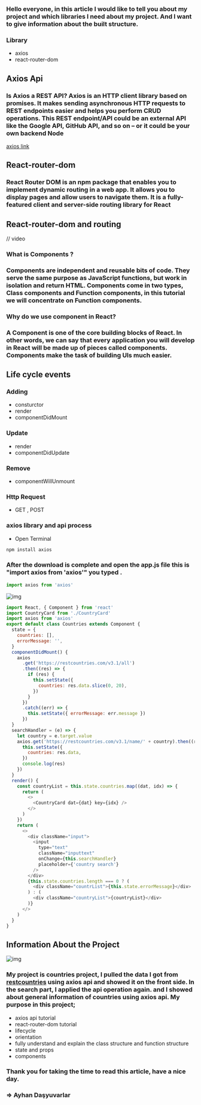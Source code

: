 ### Hello everyone, in this article I would like to tell you about my project and which libraries I need about my project. And I want to give information about the built structure.

### Library

- axios
- react-router-dom

## Axios Api

### Is Axios a REST API? Axios is an HTTP client library based on promises. It makes sending asynchronous HTTP requests to REST endpoints easier and helps you perform CRUD operations. This REST endpoint/API could be an external API like the Google API, GitHub API, and so on – or it could be your own backend Node

[axios link](https://axios-http.com/docs/intro)

## React-router-dom

### React Router DOM is an npm package that enables you to implement dynamic routing in a web app. It allows you to display pages and allow users to navigate them. It is a fully-featured client and server-side routing library for React

## React-router-dom and routing

// video

### What is Components ?

### Components are independent and reusable bits of code. They serve the same purpose as JavaScript functions, but work in isolation and return HTML. Components come in two types, Class components and Function components, in this tutorial we will concentrate on Function components.

### Why do we use component in React?

### A Component is one of the core building blocks of React. In other words, we can say that every application you will develop in React will be made up of pieces called components. Components make the task of building UIs much easier.

## Life cycle events

### Adding

- consturctor
- render
- componentDidMount

### Update

- render
- componentDidUpdate

### Remove

- componentWillUnmount

### Http Request

- GET , POST

### axios library and api process

- Open Terminal

```js
npm install axios
```

### After the download is complete and open the app.js file this is "import axios from 'axios'" you typed .

```js
import axios from 'axios'
```

![img](./src/img/fetch.jpeg)

```js
import React, { Component } from 'react'
import CountryCard from './CountryCard'
import axios from 'axios'
export default class Countries extends Component {
  state = {
    countries: [],
    errorMessage: '',
  }
  componentDidMount() {
    axios
      .get('https://restcountries.com/v3.1/all')
      .then((res) => {
        if (res) {
          this.setState({
            countries: res.data.slice(0, 20),
          })
        }
      })
      .catch((err) => {
        this.setState({ errorMessage: err.message })
      })
  }
  searchHandler = (e) => {
    let country = e.target.value
    axios.get('https://restcountries.com/v3.1/name/' + country).then((res) => {
      this.setState({
        countries: res.data,
      })
      console.log(res)
    })
  }
  render() {
    const countryList = this.state.countries.map((dat, idx) => {
      return (
        <>
          <CountryCard dat={dat} key={idx} />
        </>
      )
    })
    return (
      <>
        <div className="input">
          <input
            type="text"
            className="inputtext"
            onChange={this.searchHandler}
            placeholder={'country search'}
          />
        </div>
        {this.state.countries.length === 0 ? (
          <div className="countrList">{this.state.errorMessage}</div>
        ) : (
          <div className="countryList">{countryList}</div>
        )}
      </>
    )
  }
}
```

## Information About the Project

![img](./src/img/app.png)

### My project is countries project, I pulled the data I got from [restcountries](https://restcountries.com/) using axios api and showed it on the front side. In the search part, I applied the api operation again. and I showed about general information of countries using axios api. My purpose in this project;

- axios api tutorial
- react-router-dom tutorial
- lifecycle
- orientation
- fully understand and explain the class structure and function structure
- state and props
- components

### Thank you for taking the time to read this article, have a nice day.

### => Ayhan Daşyuvarlar
